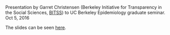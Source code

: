 Presentation by Garret Christensen (Berkeley Initiative for Transparency in the Social Sciences, [BITSS](http://www.bitss.com)) to UC Berkeley Epidemiology graduate seminar. Oct 5, 2016

The slides can be seen [here](http://www.github.com/bitss/ucbepi2016). 
